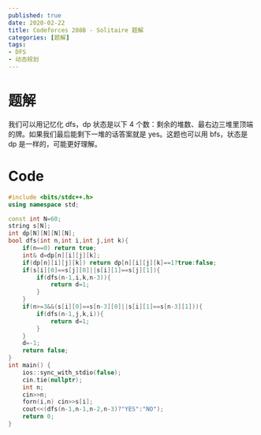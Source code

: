 ```yaml
---
published: true
date: 2020-02-22
title: Codeforces 208B - Solitaire 题解
categories: [题解]
tags: 
- DFS
- 动态规划
---
```



# 题解

我们可以用记忆化 dfs，dp 状态是以下 4 个数：剩余的堆数、最右边三堆里顶端的牌。如果我们最后能剩下一堆的话答案就是 yes。这题也可以用 bfs，状态是 dp 是一样的，可能更好理解。

# Code

```cpp
#include <bits/stdc++.h>
using namespace std;

const int N=60;
string s[N];
int dp[N][N][N][N];
bool dfs(int n,int i,int j,int k){
	if(n==0) return true;
	int& d=dp[n][i][j][k];
	if(dp[n][i][j][k]) return dp[n][i][j][k]==1?true:false;
	if(s[i][0]==s[j][0]||s[i][1]==s[j][1]){
		if(dfs(n-1,i,k,n-3)){
			return d=1;
		}
	}
	if(n>=3&&(s[i][0]==s[n-3][0]||s[i][1]==s[n-3][1])){
		if(dfs(n-1,j,k,i)){
			return d=1;
		}
	}
	d=-1;
	return false;
}
int main() {
    ios::sync_with_stdio(false);
    cin.tie(nullptr);
	int n;
	cin>>n;
	forn(i,n) cin>>s[i];
	cout<<(dfs(n-1,n-1,n-2,n-3)?"YES":"NO");
    return 0;
}
```
